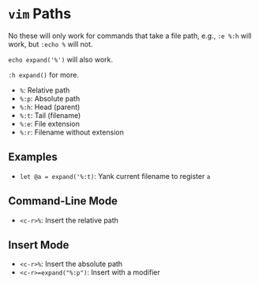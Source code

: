 # `vim` Paths

No these will only work for commands that take a file path, e.g., `:e %:h` will work, but `:echo %` will not.

`echo expand('%')` will also work. 

`:h expand()` for more.

- `%`: Relative path
- `%:p`: Absolute path
- `%:h`: Head (parent)
- `%:t`: Tail (filename)
- `%:e`: File extension
- `%:r`: Filename without extension

## Examples

- `let @a = expand('%:t)`: Yank current filename to register `a`

## Command-Line Mode

- `<c-r>%`: Insert the relative path

## Insert Mode

- `<c-r>%`: Insert the absolute path
- `<c-r>=expand("%:p")`: Insert with a modifier
